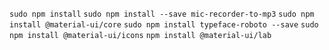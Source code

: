 `sudo npm install`
`sudo npm install --save mic-recorder-to-mp3`
`sudo npm install @material-ui/core`
`sudo npm install typeface-roboto --save`
`sudo npm install @material-ui/icons`
`npm install @material-ui/lab`
